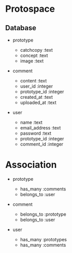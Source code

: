 Protospace
====

## Database

- prototype
   - catchcopy :text
   - concept :text
   - image :text

- comment
   - content :text
   - user_id :integer
   - prototype_id :integer
   - created_at :text
   - uploaded_at :text

- user
   - name :text
   - email_address :text
   - password :text
   - prototype_id :integer
   - comment_id :integer

# Association

- prototype
   - has_many :comments
   - belongs_to :user

- comment
   - belongs_to :prototype
   - belongs_to :user

- user
   - has_many :prototypes
   - has_many :comments
